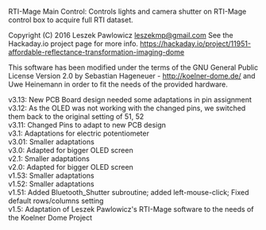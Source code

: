 RTI-Mage Main Control: Controls lights and camera shutter on RTI-Mage control box to acquire full RTI dataset.

Copyright (C) 2016 Leszek Pawlowicz leszekmp@gmail.com
See the Hackaday.io project page for more info. https://hackaday.io/project/11951-affordable-reflectance-transformation-imaging-dome

This software has been modified under the terms of the GNU General Public License Version 2.0
by Sebastian Hageneuer - http://koelner-dome.de/ and Uwe Heinemann in order to fit the needs of the provided hardware.

v3.13:	New PCB Board design needed some adaptations in pin assignment
v3.12:  As the OLED was not working with the changed pins, we switched them back to the original setting of 51, 52  
v3.11:  Changed Pins to adapt to new PCB design  
v3.1:   Adaptations for electric potentiometer  
v3.01:  Smaller adaptations  
v3.0:   Adapted for bigger OLED screen  
v2.1:   Smaller adaptations  
v2.0:   Adapted for bigger OLED screen  
v1.53:  Smaller adaptations  
v1.52:  Smaller adaptations  
v1.51:  Added Bluetooth_Shutter subroutine; added left-mouse-click; Fixed default rows/columns setting  
v1.5:   Adaptation of Leszek Pawlowicz's RTI-Mage software to the needs of the Koelner Dome Project  

